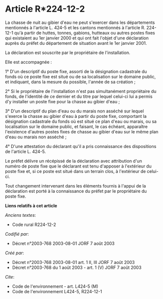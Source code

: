 # Article R*224-12-2

La chasse de nuit au gibier d'eau ne peut s'exercer dans les départements mentionnés à l'article L. 424-5 et les cantons
mentionnés à l'article R. 224-12-1 qu'à partir de huttes, tonnes, gabions, hutteaux ou autres postes fixes qui existaient au
1er janvier 2000 et qui ont fait l'objet d'une déclaration auprès du préfet du département de situation avant le 1er janvier
2001.

La déclaration est souscrite par le propriétaire de l'installation.

Elle est accompagnée :

1° D'un descriptif du poste fixe, assorti de la désignation cadastrale du fonds où ce poste fixe est situé ou de sa
localisation sur le domaine public, et indiquant, dans la mesure du possible, l'année de sa création ;

2° Si le propriétaire de l'installation n'est pas simultanément propriétaire du fonds, de l'identité de ce dernier et du
titre par lequel celui-ci lui a permis d'y installer un poste fixe pour la chasse au gibier d'eau ;

3° D'un descriptif du plan d'eau ou du marais non asséché sur lequel s'exerce la chasse au gibier d'eau à partir du poste
fixe, comportant la désignation cadastrale du fonds où est situé ce plan d'eau ou marais, ou sa localisation sur le domaine
public, et faisant, le cas échéant, apparaître l'existence d'autres postes fixes de chasse au gibier d'eau sur le même plan
d'eau ou marais non asséché ;

4° D'une attestation du déclarant qu'il a pris connaissance des dispositions de l'article L. 424-5.

Le préfet délivre un récépissé de la déclaration avec attribution d'un numéro de poste fixe que le déclarant est tenu
d'apposer à l'extérieur du poste fixe et, si ce poste est situé dans un terrain clos, à l'extérieur de celui-ci.

Tout changement intervenant dans les éléments fournis à l'appui de la déclaration est porté à la connaissance du préfet par
le propriétaire du poste fixe.

**Liens relatifs à cet article**

_Anciens textes_:

  - Code rural R224-12-2

_Codifié par_:

  - Décret n°2003-768 2003-08-01 JORF 7 août 2003

_Créé par_:

  - Décret n°2003-768 2003-08-01 art. 1 II, III JORF 7 août 2003
  - Décret n°2003-768 du 1 août 2003 - art. 1 (V) JORF 7 août 2003

_Cite_:

  - Code de l'environnement - art. L424-5 (M)
  - Code de l'environnement L424-5, R224-12-1
